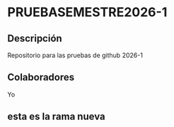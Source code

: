 # PRUEBASEMESTRE2026-1
## Descripción 
Repositorio para las pruebas de github 2026-1
## Colaboradores 
Yo
## esta es la rama nueva
